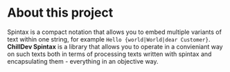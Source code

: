 <!---
# This file is part of the ChillDev Spintax library.
#
# @author Rafał Wrzeszcz <rafal.wrzeszcz@wrzasq.pl>
# @copyright 2014 © by Rafał Wrzeszcz - Wrzasq.pl.
# @version 0.0.1
# @since 0.0.1
# @package ChillDev\Spintax
-->

# About this project

Spintax is a compact notation that allows you to embed multiple variants of text within one string, for example `Hello {world|World|dear Customer}`. **ChillDev Spintax** is a library that allows you to operate in a convieniant way on such texts both in terms of processing texts written with spintax and encapsulating them - everything in an objective way.
